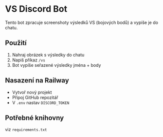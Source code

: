 
# VS Discord Bot

Tento bot zpracuje screenshoty výsledků VS (bojových bodů) a vypíše je do chatu.

## Použití
1. Nahraj obrázek s výsledky do chatu
2. Napiš příkaz `/vs`
3. Bot vypíše seřazené výsledky jména + body

## Nasazení na Railway
- Vytvoř nový projekt
- Připoj GitHub repozitář
- V `.env` nastav `DISCORD_TOKEN`

## Potřebné knihovny
viz `requirements.txt`
